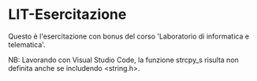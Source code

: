 # LIT-Esercitazione
Questo è l'esercitazione con bonus del corso 'Laboratorio di informatica e telematica'.

NB: Lavorando con Visual Studio Code, la funzione strcpy_s risulta non definita anche se includendo <string.h>.
